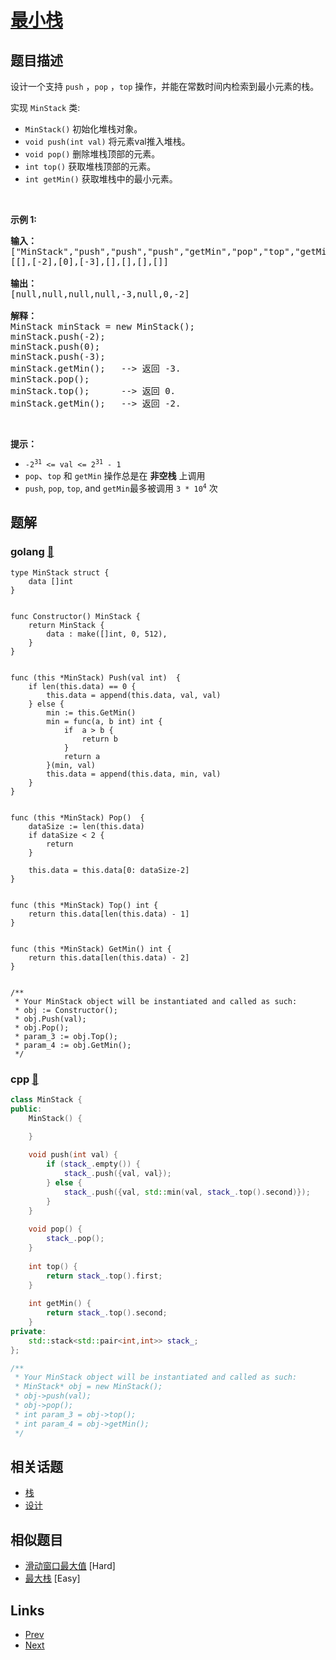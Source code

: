 
# [最小栈](https://leetcode-cn.com/problems/min-stack)

## 题目描述

<p>设计一个支持 <code>push</code> ，<code>pop</code> ，<code>top</code> 操作，并能在常数时间内检索到最小元素的栈。</p>

<p>实现 <code>MinStack</code> 类:</p>

<ul>
	<li><code>MinStack()</code> 初始化堆栈对象。</li>
	<li><code>void push(int val)</code> 将元素val推入堆栈。</li>
	<li><code>void pop()</code> 删除堆栈顶部的元素。</li>
	<li><code>int top()</code> 获取堆栈顶部的元素。</li>
	<li><code>int getMin()</code> 获取堆栈中的最小元素。</li>
</ul>

<p>&nbsp;</p>

<p><strong>示例 1:</strong></p>

<pre>
<strong>输入：</strong>
["MinStack","push","push","push","getMin","pop","top","getMin"]
[[],[-2],[0],[-3],[],[],[],[]]

<strong>输出：</strong>
[null,null,null,null,-3,null,0,-2]

<strong>解释：</strong>
MinStack minStack = new MinStack();
minStack.push(-2);
minStack.push(0);
minStack.push(-3);
minStack.getMin();   --&gt; 返回 -3.
minStack.pop();
minStack.top();      --&gt; 返回 0.
minStack.getMin();   --&gt; 返回 -2.
</pre>

<p>&nbsp;</p>

<p><strong>提示：</strong></p>

<ul>
	<li><code>-2<sup>31</sup>&nbsp;&lt;= val &lt;= 2<sup>31</sup>&nbsp;- 1</code></li>
	<li><code>pop</code>、<code>top</code> 和 <code>getMin</code> 操作总是在 <strong>非空栈</strong> 上调用</li>
	<li><code>push</code>,&nbsp;<code>pop</code>,&nbsp;<code>top</code>, and&nbsp;<code>getMin</code>最多被调用&nbsp;<code>3 * 10<sup>4</sup></code>&nbsp;次</li>
</ul>


## 题解

### golang [🔗](min-stack.go) 
```golang
type MinStack struct {
    data []int
}


func Constructor() MinStack {
    return MinStack {
        data : make([]int, 0, 512),
    }
}


func (this *MinStack) Push(val int)  {
    if len(this.data) == 0 {
        this.data = append(this.data, val, val)
    } else {
        min := this.GetMin()
        min = func(a, b int) int {
            if  a > b {
                return b
            }
            return a
        }(min, val)
        this.data = append(this.data, min, val)
    }
}


func (this *MinStack) Pop()  {
    dataSize := len(this.data)
    if dataSize < 2 {
        return
    }

    this.data = this.data[0: dataSize-2]
}


func (this *MinStack) Top() int {
    return this.data[len(this.data) - 1]
}


func (this *MinStack) GetMin() int {
    return this.data[len(this.data) - 2]
}


/**
 * Your MinStack object will be instantiated and called as such:
 * obj := Constructor();
 * obj.Push(val);
 * obj.Pop();
 * param_3 := obj.Top();
 * param_4 := obj.GetMin();
 */
```
### cpp [🔗](min-stack.cpp) 
```cpp
class MinStack {
public:
    MinStack() {

    }
    
    void push(int val) {
        if (stack_.empty()) {
            stack_.push({val, val});
        } else {
            stack_.push({val, std::min(val, stack_.top().second)});
        }
    }
    
    void pop() {
        stack_.pop();
    }
    
    int top() {
        return stack_.top().first;
    }
    
    int getMin() {
        return stack_.top().second;
    }
private:
    std::stack<std::pair<int,int>> stack_;
};

/**
 * Your MinStack object will be instantiated and called as such:
 * MinStack* obj = new MinStack();
 * obj->push(val);
 * obj->pop();
 * int param_3 = obj->top();
 * int param_4 = obj->getMin();
 */
```


## 相关话题

- [栈](../../tags/stack.md) 
- [设计](../../tags/design.md) 


## 相似题目

- [滑动窗口最大值](../sliding-window-maximum/README.md)  [Hard] 
- [最大栈](../max-stack/README.md)  [Easy] 


## Links

- [Prev](../reverse-words-in-a-string/README.md) 
- [Next](../intersection-of-two-linked-lists/README.md) 

